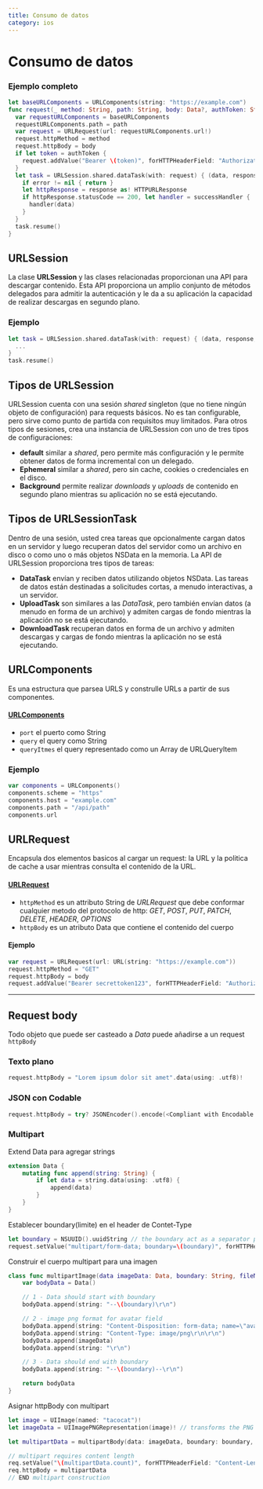 ```yaml
---
title: Consumo de datos
category: ios
---
```


# Consumo de datos

### Ejemplo completo

```swift
let baseURLComponents = URLComponents(string: "https://example.com")
func request(_ method: String, path: String, body: Data?, authToken: String?, successHandler: dataHandler?) {
  var requestURLComponents = baseURLComponents
  requestURLComponents.path = path
  var request = URLRequest(url: requestURLComponents.url!)
  request.httpMethod = method
  request.httpBody = body
  if let token = authToken {
    request.addValue("Bearer \(token)", forHTTPHeaderField: "Authorization")
  }
  let task = URLSession.shared.dataTask(with: request) { (data, response, error) in
    if error != nil { return }
    let httpResponse = response as! HTTPURLResponse
    if httpResponse.statusCode == 200, let handler = successHandler {
      handler(data)
    }
  }
  task.resume()
}
```

## URLSession

La clase **URLSession** y las clases relacionadas proporcionan una API para descargar contenido. Esta API proporciona un amplio conjunto de métodos delegados para admitir la autenticación y le da a su aplicación la capacidad de realizar descargas en segundo plano.

### Ejemplo

```swift
let task = URLSession.shared.dataTask(with: request) { (data, response, error) in
  ...
}
task.resume()
```

## Tipos de URLSession

URLSession cuenta con una sesión *shared* singleton (que no tiene ningún objeto de configuración) para requests básicos.
No es tan configurable, pero sirve como punto de partida con requisitos muy limitados. Para otros tipos de sesiones, crea una instancia de URLSession con uno de tres tipos de configuraciones:
- **default** similar a *shared*, pero permite más configuración y le permite obtener datos de forma incremental con un delegado.
- **Ephemeral** similar a *shared*, pero sin cache, cookies o credenciales en el disco.
- **Background** permite realizar *downloads* y *uploads* de contenido en segundo plano mientras su aplicación no se está ejecutando.

## Tipos de URLSessionTask

Dentro de una sesión, usted crea tareas que opcionalmente cargan datos en un servidor y luego recuperan datos del servidor como un archivo en disco o como uno o más objetos NSData en la memoria. La API de URLSession proporciona tres tipos de tareas:

- **DataTask** envían y reciben datos utilizando objetos NSData. Las tareas de datos están destinadas a solicitudes cortas, a menudo interactivas, a un servidor.
- **UploadTask** son similares a las *DataTask*, pero también envían datos (a menudo en forma de un archivo) y admiten cargas de fondo mientras la aplicación no se está ejecutando.
- **DownloadTask** recuperan datos en forma de un archivo y admiten descargas y cargas de fondo mientras la aplicación no se está ejecutando.

## URLComponents

Es una estructura que parsea URLS y construlle URLs a partir de sus componentes.

#### [URLComponents](https://developer.apple.com/documentation/foundation/urlcomponents)
- `port` el puerto como String
- `query` el query como String
- `queryItmes` el query representado como un Array de URLQueryItem

### Ejemplo
```swift
var components = URLComponents()
components.scheme = "https"
components.host = "example.com"
components.path = "/api/path"
components.url
```

## URLRequest

Encapsula dos elementos basicos al cargar un request: la URL y la politica de cache a usar mientras consulta el contenido de la URL.

#### [URLRequest](https://developer.apple.com/documentation/foundation/urlrequest)

- `httpMethod` es un attributo String de *URLRequest* que debe conformar cualquier metodo del protocolo de http: *GET*, *POST*, *PUT*, *PATCH*, *DELETE*, *HEADER*, *OPTIONS*
- `httpBody` es un atributo Data que contiene el contenido del cuerpo

#### Ejemplo
```swift
var request = URLRequest(url: URL(string: "https://example.com"))
request.httpMethod = "GET"
request.httpBody = body
request.addValue("Bearer secrettoken123", forHTTPHeaderField: "Authorization")
```

---

## Request body

Todo objeto que puede ser casteado a *Data* puede añadirse a un request `httpBody`

### Texto plano
```swift
request.httpBody = "Lorem ipsum dolor sit amet".data(using: .utf8)!
```

### JSON con Codable
```swift
request.httpBody = try? JSONEncoder().encode(<Compliant with Encodable Protocol>)
```

### Multipart

Extend Data para agregar strings
```swift
extension Data {
    mutating func append(string: String) {
        if let data = string.data(using: .utf8) {
            append(data)
        }
    }
}
```

Establecer boundary(limite) en el header de Contet-Type
```swift
let boundary = NSUUID().uuidString // the boundary act as a separator per field
request.setValue("multipart/form-data; boundary=\(boundary)", forHTTPHeaderField: "Content-Type")
```

Construir el cuerpo multipart para una imagen
```swift
class func multipartImage(data imageData: Data, boundary: String, fileName: String) -> Data {
    var bodyData = Data()

    // 1 - Data should start with boundary
    bodyData.append(string: "--\(boundary)\r\n")

    // 2 - image png format for avatar field
    bodyData.append(string: "Content-Disposition: form-data; name=\"avatar\"; filename=\"\(fileName)\"\r\n")
    bodyData.append(string: "Content-Type: image/png\r\n\r\n")
    bodyData.append(imageData)
    bodyData.append(string: "\r\n")

    // 3 - Data should end with boundary
    bodyData.append(string: "--\(boundary)--\r\n")

    return bodyData
}
```

Asignar httpBody con multipart
```swift
let image = UIImage(named: "tacocat")!
let imageData = UIImagePNGRepresentation(image)! // transforms the PNG image into the binary

let multipartData = multipartBody(data: imageData, boundary: boundary, fileName: "tacocat.png")

// multipart requires content length
req.setValue("\(multipartData.count)", forHTTPHeaderField: "Content-Length")
req.httpBody = multipartData
// END multipart construction
```

